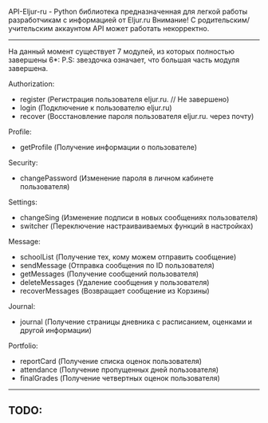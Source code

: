 API-Eljur-ru - Python библиотека предназначенная для легкой работы разработчикам с информацией от Eljur.ru
Внимание! С родительским/учительским аккаунтом API может работать некорректно.

---

На данный момент существует 7 модулей, из которых полностью завершены 6*:
P.S: звездочка означает, что большая часть модуля завершена.

Authorization:
- register (Регистрация пользователя eljur.ru. // Не завершено)
- login (Подключение к пользователю eljur.ru)
- recover (Восстановление пароля пользователя eljur.ru. через почту)

Profile:
- getProfile (Получение информации о пользователе)

Security:
- changePassword (Изменение пароля в личном кабинете пользователя)

Settings:
- changeSing (Изменение подписи в новых сообщениях пользователя)
- switcher (Переключение настраиваиваемых функций в настройках)

Message:
- schoolList (Получение тех, кому можем отправить сообщение)
- sendMessage (Отправка сообщения по ID пользователя)
- getMessages (Получение сообщений пользователя)
- deleteMessages (Удаление сообщения у пользователя)
- recoverMessages (Возвращает сообщение из Корзины)

Journal:
- journal (Получение страницы дневника с расписанием, оценками и другой информации)

Portfolio:
- reportCard (Получение списка оценок пользователя)
- attendance (Получение пропущенных дней пользователя)
- finalGrades (Получение четвертных оценок пользователя)

---
TODO:
-
